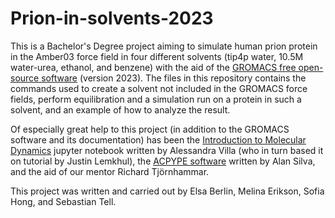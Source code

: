 # Prion-in-solvents-2023
This is a Bachelor's Degree project aiming to simulate human prion protein in the Amber03 force field in four different solvents (tip4p water, 10.5M water-urea, ethanol, and benzene) with the aid of the [GROMACS free open-source software](https://www.gromacs.org/) (version 2023). The files in this repository contains the commands used to create a solvent not included in the GROMACS force fields, perform equilibration and a simulation run on a protein in such a solvent, and an example of how to analyze the result. 

Of especially great help to this project (in addition to the GROMACS software and its documentation) has been the [Introduction to Molecular Dynamics](https://tutorials.gromacs.org/md-intro-tutorial.html) jupyter notebook written by Alessandra Villa (who in turn based it on tutorial by Justin Lemkhul), the [ACPYPE software](https://github.com/alanwilter/acpype) written by Alan Silva, and the aid of our mentor Richard Tjörnhammar. 

This project was written and carried out by Elsa Berlin, Melina Erikson, Sofia Hong, and Sebastian Tell.
